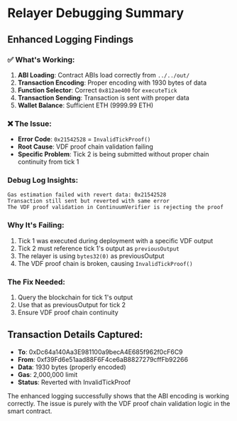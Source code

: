 # Relayer Debugging Summary

## Enhanced Logging Findings

### ✅ What's Working:
1. **ABI Loading**: Contract ABIs load correctly from `../../out/`
2. **Transaction Encoding**: Proper encoding with 1930 bytes of data
3. **Function Selector**: Correct `0x812ae400` for `executeTick`
4. **Transaction Sending**: Transaction is sent with proper data
5. **Wallet Balance**: Sufficient ETH (9999.99 ETH)

### ❌ The Issue:
- **Error Code**: `0x21542528` = `InvalidTickProof()`
- **Root Cause**: VDF proof chain validation failing
- **Specific Problem**: Tick 2 is being submitted without proper chain continuity from tick 1

### Debug Log Insights:
```
Gas estimation failed with revert data: 0x21542528
Transaction still sent but reverted with same error
The VDF proof validation in ContinuumVerifier is rejecting the proof
```

### Why It's Failing:
1. Tick 1 was executed during deployment with a specific VDF output
2. Tick 2 must reference tick 1's output as `previousOutput`
3. The relayer is using `bytes32(0)` as previousOutput
4. The VDF proof chain is broken, causing `InvalidTickProof()`

### The Fix Needed:
1. Query the blockchain for tick 1's output
2. Use that as previousOutput for tick 2
3. Ensure VDF proof chain continuity

## Transaction Details Captured:
- **To**: 0xDc64a140Aa3E981100a9becA4E685f962f0cF6C9
- **From**: 0xf39Fd6e51aad88F6F4ce6aB8827279cffFb92266
- **Data**: 1930 bytes (properly encoded)
- **Gas**: 2,000,000 limit
- **Status**: Reverted with InvalidTickProof

The enhanced logging successfully shows that the ABI encoding is working correctly. The issue is purely with the VDF proof chain validation logic in the smart contract.